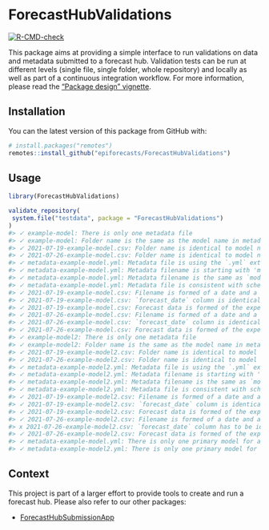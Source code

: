 
<!-- README.md is generated from README.Rmd. Please edit that file -->

# ForecastHubValidations

<!-- badges: start -->

[![R-CMD-check](https://github.com/epiforecasts/ForecastHubValidations/workflows/R-CMD-check/badge.svg)](https://github.com/epiforecasts/ForecastHubValidations/actions)
<!-- badges: end -->

This package aims at providing a simple interface to run validations on
data and metadata submitted to a forecast hub. Validation tests can be
run at different levels (single file, single folder, whole repository)
and locally as well as part of a continuous integration workflow. For
more information, please read the [“Package design”
vignette](https://epiforecasts.github.io/ForecastHubValidations/articles/design.html).

## Installation

You can the latest version of this package from GitHub with:

``` r
# install.packages("remotes")
remotes::install_github("epiforecasts/ForecastHubValidations")
```

## Usage

``` r
library(ForecastHubValidations)

validate_repository(
 system.file("testdata", package = "ForecastHubValidations")
)
#> ✓ example-model: There is only one metadata file
#> ✓ example-model: Folder name is the same as the model name in metadata filename
#> ✓ 2021-07-19-example-model.csv: Folder name is identical to model name in forecast file
#> ✓ 2021-07-26-example-model.csv: Folder name is identical to model name in forecast file
#> ✓ metadata-example-model.yml: Metadata file is using the `.yml` extension
#> ✓ metadata-example-model.yml: Metadata filename is starting with 'metadata-'
#> ✓ metadata-example-model.yml: Metadata filename is the same as `model_abbr`
#> ✓ metadata-example-model.yml: Metadata file is consistent with schema specifications
#> ✓ 2021-07-19-example-model.csv: Filename is formed of a date and a model name
#> ✓ 2021-07-19-example-model.csv: `forecast_date` column is identical to the date in filename
#> ✓ 2021-07-19-example-model.csv: Forecast data is formed of the expected columns with correct type
#> ✓ 2021-07-26-example-model.csv: Filename is formed of a date and a model name
#> ✓ 2021-07-26-example-model.csv: `forecast_date` column is identical to the date in filename
#> ✓ 2021-07-26-example-model.csv: Forecast data is formed of the expected columns with correct type
#> ✓ example-model2: There is only one metadata file
#> ✓ example-model2: Folder name is the same as the model name in metadata filename
#> ✓ 2021-07-19-example-model2.csv: Folder name is identical to model name in forecast file
#> ✓ 2021-07-26-example-model2.csv: Folder name is identical to model name in forecast file
#> ✓ metadata-example-model2.yml: Metadata file is using the `.yml` extension
#> ✓ metadata-example-model2.yml: Metadata filename is starting with 'metadata-'
#> ✓ metadata-example-model2.yml: Metadata filename is the same as `model_abbr`
#> ✓ metadata-example-model2.yml: Metadata file is consistent with schema specifications
#> ✓ 2021-07-19-example-model2.csv: Filename is formed of a date and a model name
#> ✓ 2021-07-19-example-model2.csv: `forecast_date` column is identical to the date in filename
#> ✓ 2021-07-19-example-model2.csv: Forecast data is formed of the expected columns with correct type
#> ✓ 2021-07-26-example-model2.csv: Filename is formed of a date and a model name
#> x 2021-07-26-example-model2.csv: `forecast_date` column has to be identical to the date in filename
#> ✓ 2021-07-26-example-model2.csv: Forecast data is formed of the expected columns with correct type
#> ✓ metadata-example-model.yml: There is only one primary model for a given team
#> ✓ metadata-example-model2.yml: There is only one primary model for a given team
```

## Context

This project is part of a larger effort to provide tools to create and
run a forecast hub. Please also refer to our other packages:

-   [ForecastHubSubmissionApp](https://github.com/epiforecasts/ForecastHubSubmissionApp)
